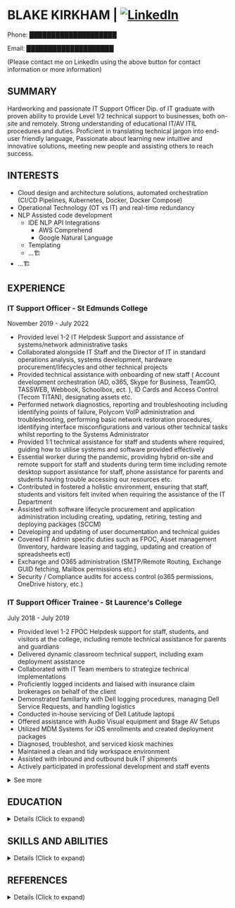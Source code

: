 # BLAKE KIRKHAM | [![LinkedIn](https://img.shields.io/badge/LinkedIn-Profile-blue?logo=linkedin)](https://www.linkedin.com/in/ebsoma/)
Phone: ████████████████████

Email: ████████████████████

(Please contact me on LinkedIn using the above button for contact information or more information)

## SUMMARY
Hardworking and passionate IT Support Officer Dip. of IT graduate with proven ability to provide Level 1/2 technical support to businesses, both on-site and remotely. Strong understanding of educational IT/AV ITIL procedures and duties. Proficient in translating technical jargon into end-user friendly language, Passionate about learning new intuitive and innovative solutions, meeting new people and assisting others to reach success. 

## INTERESTS
- Cloud design and architecture solutions, automated orchestration (CI/CD Pipelines, Kubernetes, Docker, Docker Compose)
- Operational Technology (OT vs IT) and real-time redundancy
- NLP Assisted code development
  - IDE NLP API Integrations
    - AWS Comprehend
    - Google Natural Language
  - Templating
  - ...🏗️
- ...🏗️

## EXPERIENCE

### IT Support Officer - St Edmunds College
November 2019 - July 2022
- Provided level 1-2 IT Helpdesk Support and assistance of systems/network administrative tasks
- Collaborated alongside IT Staff and the Director of IT in standard operations analysis, systems development, hardware procurement/lifecycles and other technical projects
- Provided technical assistance with onboarding of new staff ( Account development orchestration (AD, o365, Skype for Business, TeamGO, TASSWEB, Webbook, Schoolbox, ect. ), ID Cards and Access Control (Tecom TITAN), designating assets etc.
-  Performed network diagnostics, reporting and troubleshooting including identifying points of failure, Polycom VoIP administration and troubleshooting, performing basic network restoration procedures, identifying interface misconfigurations and various other technical tasks whilst reporting to the Systems Administrator
- Provided 1:1 technical assistance for staff and students where required, guiding how to utilise systems and software provided effectively
- Essential worker during the pandemic, providing hybrid on-site and remote support for staff and students during term time including remote desktop support assistance for staff, phone assistance for parents and students having trouble accessing our resources etc.
- Contributed in fostered a holistic environment, ensuring that staff, students and visitors felt invited when requiring the assistance of the IT Department
- Assisted with software lifecycle procurement and application administration including creating, updating, retiring, testing and deploying packages (SCCM) 
- Developing and updating of user documentation and technical guides
- Covered IT Admin specific duties such as FPOC, Asset management (Inventory, hardware leasing and tagging, updating and creation of spreadsheets ect)
- Exchange and O365 administration (SMTP/Remote Routing, Exchange GUID fetching, Mailbox permissions etc.)
- Security / Compliance audits for access control (o365 permissions, OneDrive history, etc.)

### IT Support Officer Trainee - St Laurence's College
July 2018 - July 2019
- Provided level 1-2 FPOC Helpdesk support for staff, students, and visitors at the college, including remote technical assistance for parents and guardians
- Delivered dynamic classroom technical support, including exam deployment assistance
- Collaborated with IT Team members to strategize technical implementations
- Proficiently logged incidents and liaised with insurance claim brokerages on behalf of the client
- Demonstrated familiarity with Dell logging procedures, managing Dell Service Requests, and handling logistics
- Conducted in-house servicing of Dell Latitude laptops
- Offered assistance with Audio Visual equipment and Stage AV Setups
- Utilized MDM Systems for iOS enrollments and created deployment packages
- Diagnosed, troubleshot, and serviced kiosk machines
- Maintained a clean and tidy workspace environment
- Assisted with inbound and outbound bulk IT shipments
- Actively participated in professional development and staff events

<details>
  <summary> See more </summary>
  
  #### Subway - Goodna - Senior Sandwich Artist
  March 2017 - April 2018
  - Ensured aesthetic presentation of storefront and back areas
  - Occasionally supervised junior staff members
  - Maintained clean and hygienic food presentation following established formulas
  - Prepared and organized a wide variety of ingredients
  - Conducted quality control measures, including temperature logging, equipment inspection, and proper cleaning techniques
  - Handled online, telephone, and fax orders
  - Managed high-volume, high-intensity workload at a consistent pace
  - Implemented upselling strategies and kept customers informed about in-store deals and the latest flavours
  - Followed cleaning checklists and completed scheduled tasks

  #### Network Video - Store Assistant
  March 2012 - January 2013
  - Managed front desk operations, including greeting visitors and handling telephone inquiries
  - Ensured the store was presented neatly and restocked regularly
  - Completed weekly and monthly inventory checks and database maintenance
  - Provided professional and courteous customer service, assisting customers with rentals and returns
</details>

## EDUCATION

<details>
  <summary> Details            (Click to expand)</summary>
  
  ### [🔗 Diploma of Information Technology - Advanced Networking and Cloud Engineering](https://tafeqld.edu.au/course/19/19032/diploma-of-information-technology)
  TAFE Greater Brisbane - Southbank Institute
  [July 2022 - July 2023]
  
  - ...🏗️
Esxi, Cisco Switching and Routing, Dell iDRAC, 3cx VoIP, Routing technologies (RIP, RIPv2, NAT, OSPF, Static ect), QoS, Virtual networking and computing, VPN Technologies (Zero-Trust SSL OpenVPN [Cloudflare] Tunnels, GRE Tunnels) IPSec, WAN/WLAN Troubleshooting, SecurityOnions, Network Monitoring, Metric functions and rules (alarms, FSRM) IaC template design, troubleshooting and deployment with AWS CloudFormation (YAML, JSON), Solutions design, VLSM Subnetting, VLANs, Furthered Windows Server expertise (DNS, ADDS, WDS, ADSS, ADK, DHCP, IIS, NTP, NFS, RDS, SQL, Sharepoint...), Ubuntu, RedHat, Fedora, Headless CLI, Hypervisors, Network Design, Team Leading and Management, Project Management, IP Ethics Copyright, Cyber Security awareness/best practice...
  
  ### [🔗 Cert III of Information Digital Media and Technology](https://accm.edu.au/course/certificate-iii-in-information-technology-ict30120/)
  Australian College of Commerce and Management
  [Traineeship - July 2019]
  <details> 
    <summary> See more </summary>

  ### Sixth Form - UK Year 12 - 13 equivalent
  Cedars Upper, Bedfordshire England
  [Deferred 2015]
  - Major: Music Technology and Sound Design / Creative Media and Design
  - Minor: Psychology / English GCSE / Maths GCSE
  - Electives: Bouldering, Russian, Financial Studies
  
  ### Year 11
  Woodcrest State College, Springfield Lakes QLD
  [Deferred 2014]
  - Major: Information Technology, Natural Science
  - Minor: Music Technology, Art (Photography and Design)
  - Electives: PE, HE, Sound Engineering
  </details>
</details>

## SKILLS AND ABILITIES

<details>
  <summary> Details           (Click to expand) </summary>
  
  ### INFORMATION TECHNOLOGY SKILLS
  
  [Skills and abilities related to IT]
   - ...🏗️
  
  ### RETAIL / HOSPITALITY SERVICE SKILLS
  - Proactively uphold high standards of customer service, even during high-volume operations
  - Effectively operate point-of-service (POS) systems
  - Efficiently handle cash flow, including safe drop procedures, with accuracy
  - Adhere to procedures for safe food processing, packing, quality control, and timestamping
  - Assist with inventory control and stock management, while fostering loyal customer relationships through friendly interactions and consistent appreciation
  
  ### SOUND DESIGN SKILLS
  - Deep understanding on utisiling industry standard Digital Audio Workstations (DAWs) including exposure and hobbying with:
    - Pro Logic
    - Logic Pro x
    - FL Studio
    - Audacity
    - Ableton
  - Keen attention to minute details
  - Objective and critical self-assessment
</details>

## REFERENCES
<details>
  <summary> Details           (Click to expand) </summary>

- Thomas Skippington - Supervisor
  - Phone: ████████████████████
  - St Edmund's College IT Department
  - 16 Mary St, Woodend - Ipswich

- Darren D'Souza - Director of IT
  - Phone: ████████████████████
  - St Edmund's College IT Department
  - 16 Mary St, Woodend - Ipswich

- Mark Whiting - Supervisor
  - Phone: ████████████████████
  - St Laurences College IT Department
  - 82 Stephens Rd, South Brisbane

- Nick Lieschke - Director of IT
  - Phone: ████████████████████
  - St Laurences College IT Department
  - 82 Stephens Rd, South Brisbane

- Kirsty Mulley - Assistant Manager
  - Phone: ████████████████████ - Subway
  - 56/2 Smiths Rd, Goodna

- Michelle Deikmann - Store Manager
  - Phone: ████████████████████ - Subway
  - 56/2 Smiths Rd, Goodna
</details>
